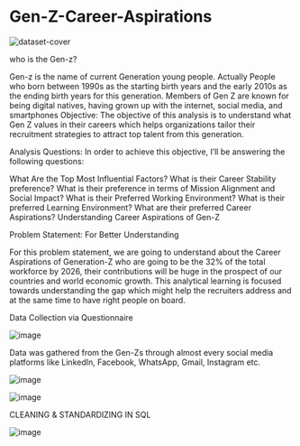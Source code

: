 # Gen-Z-Career-Aspirations

![dataset-cover](https://github.com/Sravanthi-Duddeti/Gen-Z-Career-Aspirations/assets/128029018/56ca27b3-8332-4155-beae-4dde575e9b97)


who is the Gen-z?

Gen-z is the name of current Generation young people. Actually People who born between 1990s as the starting birth years and the early 2010s as the ending birth years for this generation. Members of Gen Z are known for being digital natives, having grown up with the internet, social media, and smartphones
Objective:
The objective of this analysis is to understand what Gen Z values in their careers which helps organizations tailor their recruitment strategies to attract top talent from this generation.

Analysis Questions:
In order to achieve this objective, I’ll be answering the following questions:

What Are the Top Most Influential Factors?
What is their Career Stability preference?
What is their preference in terms of Mission Alignment and Social Impact?
What is their Preferred Working Environment?
What is their preferred Learning Environment?
What are their preferred Career Aspirations?
Understanding Career Aspirations of Gen-Z

Problem Statement: For Better Understanding

For this problem statement, we are going to understand about the Career Aspirations of Generation-Z who are going to be the 32% of the total workforce by 2026, their contributions will be huge in the prospect of our countries and world economic growth. 
This analytical learning is focused towards understanding the gap which might help the recruiters address and at the same time to have right people on board.

Data Collection via Questionnaire

![image](https://github.com/Sravanthi-Duddeti/Gen-Z-Career-Aspirations/assets/128029018/58c0038a-0abc-44c5-a46a-00d6c061369c)

Data was gathered  from the Gen-Zs through almost every social media platforms like LinkedIn, Facebook, WhatsApp, Gmail, Instagram etc.

![image](https://github.com/Sravanthi-Duddeti/Gen-Z-Career-Aspirations/assets/128029018/78ac5a44-5a88-49d3-8656-36c1b0f59c75)

![image](https://github.com/Sravanthi-Duddeti/Gen-Z-Career-Aspirations/assets/128029018/06dae297-0647-4cbf-b532-3be485e6db09)


CLEANING & STANDARDIZING IN SQL

![image](https://github.com/Sravanthi-Duddeti/Gen-Z-Career-Aspirations/assets/128029018/a7a8833b-1dbb-4f2e-b281-be3776a9eae0)












